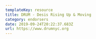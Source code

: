 ```yaml
---
templateKey: resource
title: DRUM - Desis Rising Up & Moving
category: endorsers
date: 2019-09-24T20:22:37.683Z
url: https://www.drumnyc.org
---
```


